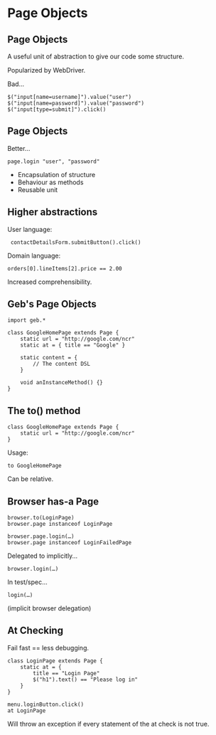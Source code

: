 # Page Objects

## Page Objects

A useful unit of abstraction to give our code some structure.

Popularized by WebDriver.

Bad…

    $("input[name=username]").value("user")
    $("input[name=password]").value("password")
    $("input[type=submit]").click()

## Page Objects

Better…

    page.login "user", "password"

* Encapsulation of structure
* Behaviour as methods
* Reusable unit 
    
## Higher abstractions

User language:

     contactDetailsForm.submitButton().click()

Domain language:

    orders[0].lineItems[2].price == 2.00
    
Increased comprehensibility.


## Geb's Page Objects

    import geb.*

    class GoogleHomePage extends Page {
        static url = "http://google.com/ncr"
        static at = { title == "Google" }
        
        static content = {
            // The content DSL
        }
        
        void anInstanceMethod() {}
    }

## The to() method

    class GoogleHomePage extends Page {
        static url = "http://google.com/ncr"
    }

Usage:

    to GoogleHomePage

Can be relative.

## Browser has-a Page

    browser.to(LoginPage)
    browser.page instanceof LoginPage
    
    browser.page.login(…)
    browser.page instanceof LoginFailedPage

Delegated to implicitly…

    browser.login(…)    

In test/spec…

    login(…)

(implicit browser delegation)

## At Checking

Fail fast == less debugging.

    class LoginPage extends Page {
        static at = { 
            title == "Login Page"
            $("h1").text() == "Please log in" 
        }
    }

<!-- -->

    menu.loginButton.click()
    at LoginPage

Will throw an exception if every statement of the at check is not true.
